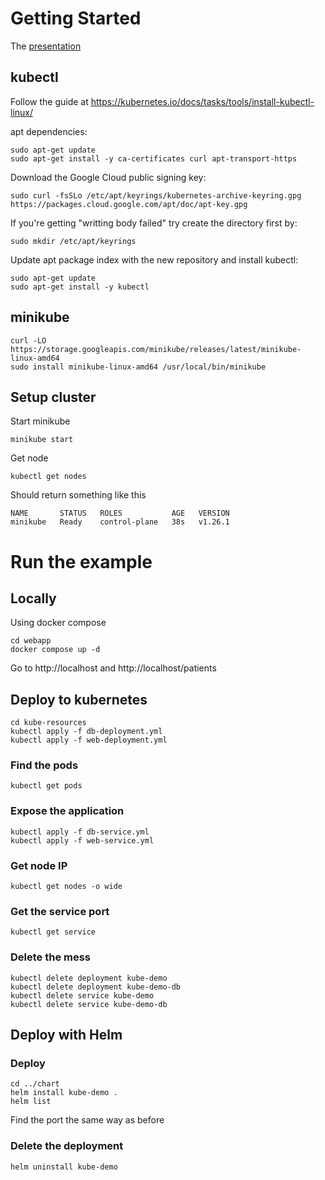 # Getting Started

The [presentation](https://docs.google.com/presentation/d/18Z5TJ-CB0jLsdAnxbfoeA6S_18BuBo3nGko51TvhYKg/edit?usp=sharing)

## kubectl

Follow the guide at
https://kubernetes.io/docs/tasks/tools/install-kubectl-linux/

apt dependencies:

    sudo apt-get update
    sudo apt-get install -y ca-certificates curl apt-transport-https

Download the Google Cloud public signing key:

    sudo curl -fsSLo /etc/apt/keyrings/kubernetes-archive-keyring.gpg https://packages.cloud.google.com/apt/doc/apt-key.gpg

If you're getting "writting body failed" try create the directory first by:

    sudo mkdir /etc/apt/keyrings

Update apt package index with the new repository and install kubectl:

    sudo apt-get update
    sudo apt-get install -y kubectl

## minikube

    curl -LO https://storage.googleapis.com/minikube/releases/latest/minikube-linux-amd64
    sudo install minikube-linux-amd64 /usr/local/bin/minikube

## Setup cluster

Start minikube

    minikube start

Get node

    kubectl get nodes

Should return something like this

    NAME       STATUS   ROLES           AGE   VERSION
    minikube   Ready    control-plane   38s   v1.26.1

# Run the example

## Locally

Using docker compose

    cd webapp
    docker compose up -d

Go to http://localhost and http://localhost/patients

## Deploy to kubernetes

    cd kube-resources
    kubectl apply -f db-deployment.yml
    kubectl apply -f web-deployment.yml

### Find the pods

    kubectl get pods

### Expose the application

    kubectl apply -f db-service.yml
    kubectl apply -f web-service.yml

### Get node IP

    kubectl get nodes -o wide

### Get the service port

    kubectl get service

### Delete the mess

    kubectl delete deployment kube-demo
    kubectl delete deployment kube-demo-db
    kubectl delete service kube-demo
    kubectl delete service kube-demo-db

## Deploy with Helm

### Deploy

    cd ../chart
    helm install kube-demo .
    helm list

Find the port the same way as before

### Delete the deployment

    helm uninstall kube-demo